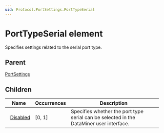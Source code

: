 ```yaml
---
uid: Protocol.PortSettings.PortTypeSerial
---
```


# PortTypeSerial element

Specifies settings related to the serial port type.

## Parent

[PortSettings](xref:Protocol.PortSettings)

## Children

|Name|Occurrences|Description|
|--- |--- |--- |
|&nbsp;&nbsp;[Disabled](xref:Protocol.PortSettings.PortTypeSerial.Disabled)|[0, 1]|Specifies whether the port type serial can be selected in the DataMiner user interface.|

